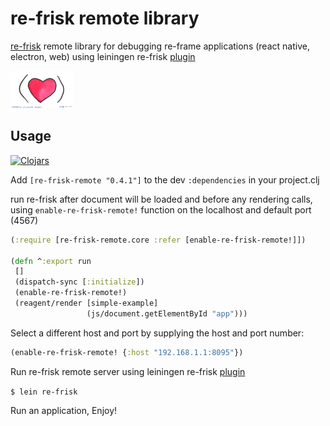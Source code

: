 # re-frisk remote library

[re-frisk](https://github.com/flexsurfer/re-frisk) remote library for debugging re-frame applications (react native, electron, web) using leiningen re-frisk [plugin](https://github.com/flexsurfer/lein-re-frisk)

[<img src="2016-01-01-starting-clojure-today.jpg" width="100">](https://github.com/flexsurfer/re-frisk)

## Usage

[![Clojars](https://img.shields.io/clojars/v/re-frisk-remote.svg)](https://clojars.org/re-frisk-remote)


Add `[re-frisk-remote "0.4.1"]` to the dev `:dependencies` in your project.clj
                                
run re-frisk after document will be loaded and before any rendering calls, using `enable-re-frisk-remote!` function on the localhost and default port (4567)

```clojure
(:require [re-frisk-remote.core :refer [enable-re-frisk-remote!]])

(defn ^:export run
 []
 (dispatch-sync [:initialize])
 (enable-re-frisk-remote!)
 (reagent/render [simple-example]
                 (js/document.getElementById "app")))
```

Select a different host and port by supplying the host and port number:

```clojure
(enable-re-frisk-remote! {:host "192.168.1.1:8095"})
```

Run re-frisk remote server using leiningen re-frisk [plugin](https://github.com/flexsurfer/lein-re-frisk)

`$ lein re-frisk`

Run an application,
Enjoy!
